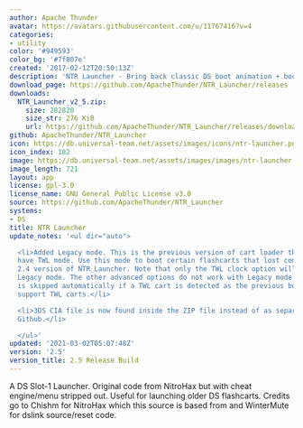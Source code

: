 ```yaml
---
author: Apache Thunder
avatar: https://avatars.githubusercontent.com/u/11767416?v=4
categories:
- utility
color: '#949593'
color_bg: '#7f807e'
created: '2017-02-12T20:50:13Z'
description: 'NTR Launcher - Bring back classic DS boot animation + boot older flashcarts! '
download_page: https://github.com/ApacheThunder/NTR_Launcher/releases
downloads:
  NTR_Launcher_v2_5.zip:
    size: 282820
    size_str: 276 KiB
    url: https://github.com/ApacheThunder/NTR_Launcher/releases/download/2.5/NTR_Launcher_v2_5.zip
github: ApacheThunder/NTR_Launcher
icon: https://db.universal-team.net/assets/images/icons/ntr-launcher.png
icon_index: 182
image: https://db.universal-team.net/assets/images/images/ntr-launcher.png
image_length: 721
layout: app
license: gpl-3.0
license_name: GNU General Public License v3.0
source: https://github.com/ApacheThunder/NTR_Launcher
systems:
- DS
title: NTR Launcher
update_notes: '<ul dir="auto">

  <li>Added Legacy mode. This is the previous version of cart loader that doesn''t
  have TWL mode. Use this mode to boot certain flashcarts that lost compatiblity with
  2.4 version of NTR_Launcher. Note that only the TWL clock option will work with
  Legacy mode. The other advanced options do not work with Legacy mode. Legacy mode
  is skipped automatically if a TWL cart is detected as the previous bootloader doesn''t
  support TWL carts.</li>

  <li>3DS CIA file is now found inside the ZIP file instead of as separate asset on
  Github.</li>

  </ul>'
updated: '2021-03-02T05:07:48Z'
version: '2.5'
version_title: 2.5 Release Build
---
```

A DS Slot-1 Launcher. Original code from NitroHax but with cheat engine/menu stripped out. Useful for launching older DS flashcarts.
Credits go to Chishm for NitroHax which this source is based from and WinterMute for dslink source/reset code.